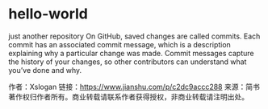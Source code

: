 # hello-world
just another repository
On GitHub, saved changes are called commits. Each commit has an associated commit message, which is a description explaining why a particular change was made. Commit messages capture the history of your changes, so other contributors can understand what you’ve done and why.

作者：Xslogan
链接：https://www.jianshu.com/p/c2dc9accc288
来源：简书
著作权归作者所有。商业转载请联系作者获得授权，非商业转载请注明出处。
